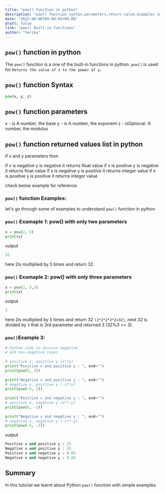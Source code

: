 ```yaml
---
title: "pow() function in python"
description: "pow() function syntax,parameters,return value,examples in python"
date: "2022-08-06T09:00:05+09:00"
draft: false
link: "pow() Built-in functions"
author: "harika"
---
```


## `pow()` function in python
The `pow()` function is a one of the built-in functions in python.
`pow()` is used for 	`Returns the value of x to the power of y`.

## `pow()` function Syntax
```python
pow(x, y, z)
```
## `pow()` function parameters
x - is A number, the base
y - is A number, the exponent
z - isOptional. A number, the modulus

## `pow()` function returned values list in python
if  x and y parameters  then

if x is negative y is negative it returns float value
if x is positive y is negative it returns float value
if x is negative y is positive it returns integer value
if x is positive y is positive it returns integer value

check below example for reference.

### `pow()` function Examples:

let's go through some of examples to understand `pow()` function in python

### `pow()` Examaple 1: pow() with only two parameters
```python
x = pow(2, 5) 
print(x)
```
output
```python
32
```
here 2is multiplied by 5 times and return 32.

### `pow()` Examaple 2: pow() with only three parameters
```python
x = pow(2, 5,3) 
print(x)
```
output
```python
3
```
here 2is multiplied by 5 times and return 32 `(2*2*2*2*2=32)`,
next 32 is divided by `3` that is 3rd parameter and returned 3 (32%3 == 3).

### `pow()`Example 3:
```python
# Python code to discuss negative
# and non-negative cases
 
# positive x, positive y (x**y)
print("Positive x and positive y : ", end="")
print(pow(5, 2))
 
print("Negative x and positive y : ", end="")
# negative x, positive y (-x**y)
print(pow(-5, 2))
 
print("Positive x and negative y : ", end="")
# positive x, negative y (x**-y)
print(pow(5, -2))
 
print("Negative x and negative y : ", end="")
# negative x, negative y (-x**-y)
print(pow(-5, -2))
```
output
```python
Positive x and positive y : 25
Negative x and positive y : 25
Positive x and negative y : 0.04
Negative x and negative y : 0.04
```

## Summary
In this tutorial we learnt about Python `pow()` function with simple examples




